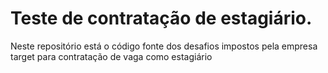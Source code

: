 # Teste de contratação de estagiário.
Neste repositório está o código fonte dos desafios impostos pela empresa target para contratação de vaga como estagiário

